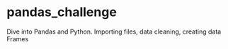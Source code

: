 # pandas_challenge
Dive into Pandas and Python. Importing files, data cleaning, creating data Frames

